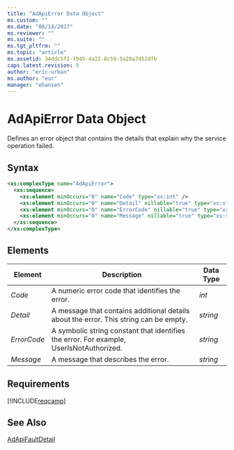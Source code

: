 ```yaml
---
title: "AdApiError Data Object"
ms.custom: ""
ms.date: "08/14/2017"
ms.reviewer: ""
ms.suite: ""
ms.tgt_pltfrm: ""
ms.topic: "article"
ms.assetid: 34ddc5f2-f945-4a22-8c59-5a20a7d52dfb
caps.latest.revision: 5
author: "eric-urban"
ms.author: "eur"
manager: "ehansen"
---
```

# AdApiError Data Object
Defines an error object that contains the details that explain why the service operation failed.

## Syntax

```xml
<xs:complexType name="AdApiError">
  <xs:sequence>
    <xs:element minOccurs="0" name="Code" type="xs:int" />
    <xs:element minOccurs="0" name="Detail" nillable="true" type="xs:string" />
    <xs:element minOccurs="0" name="ErrorCode" nillable="true" type="xs:string" />
    <xs:element minOccurs="0" name="Message" nillable="true" type="xs:string" />
  </xs:sequence>
</xs:complexType>
```

## <a name="Elements"></a>Elements

|Element|Description|Data Type|
|-----------|---------------|-------------|
|*Code*|A numeric error code that identifies the error.|*int*|
|*Detail*|A message that contains additional details about the error. This string can be empty.|*string*|
|*ErrorCode*|A symbolic string constant that identifies the error. For example, UserIsNotAuthorized.|*string*|
|*Message*|A message that describes the error.|*string*|

## Requirements
[!INCLUDE[reqcamp](../campaign-api/includes/reqcamp.md)]
## See Also
[AdApiFaultDetail](../campaign-api/adapifaultdetail-data-object.md)

